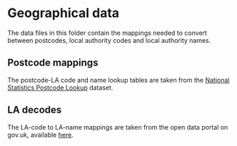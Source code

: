 # Geographical data

The data files in this folder contain the mappings needed to convert between postcodes, local authority codes and local authority names.

## Postcode mappings

The postcode-LA code and name lookup tables are taken from the [National Statistics Postcode Lookup](https://geoportal.statistics.gov.uk/datasets/4f71f3e9806d4ff895996f832eb7aacf/about) dataset.

## LA decodes

The LA-code to LA-name mappings are taken from the open data portal on gov.uk, available [here](https://data.gov.uk/dataset/24d87ad2-0fa9-4b35-816a-89f9d92b0042/local-authority-districts-april-2020-names-and-codes-in-the-united-kingdom).
